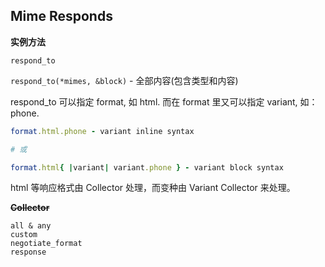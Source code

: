 ## Mime Responds

**实例方法**

```
respond_to
```

`respond_to(*mimes, &block)` - 全部内容(包含类型和内容)

respond_to 可以指定 format, 如 html. 而在 format 里又可以指定 variant, 如：phone.

```ruby
format.html.phone - variant inline syntax

# 或

format.html{ |variant| variant.phone } - variant block syntax
```

html 等响应格式由 Collector 处理，而变种由 Variant Collector 来处理。

**~~Collector~~**

```
all & any
custom
negotiate_format
response
```
